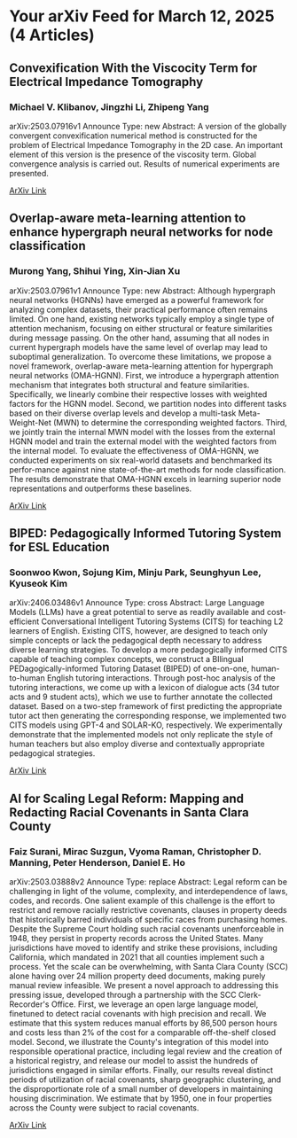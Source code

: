 <h1>Your arXiv Feed for March 12, 2025 (4 Articles)</h1>
<h2>Convexification With the Viscocity Term for Electrical Impedance Tomography</h2>
<h3>Michael V. Klibanov, Jingzhi Li, Zhipeng Yang</h3>
<p>arXiv:2503.07916v1 Announce Type: new 
Abstract: A version of the globally convergent convexification numerical method is constructed for the problem of Electrical Impedance Tomography in the 2D case. An important element of this version is the presence of the viscosity term. Global convergence analysis is carried out. Results of numerical experiments are presented.</p>
<a href='https://arxiv.org/abs/2503.07916'>ArXiv Link</a>

<h2>Overlap-aware meta-learning attention to enhance hypergraph neural networks for node classification</h2>
<h3>Murong Yang, Shihui Ying, Xin-Jian Xu</h3>
<p>arXiv:2503.07961v1 Announce Type: new 
Abstract: Although hypergraph neural networks (HGNNs) have emerged as a powerful framework for analyzing complex datasets, their practical performance often remains limited. On one hand, existing networks typically employ a single type of attention mechanism, focusing on either structural or feature similarities during message passing. On the other hand, assuming that all nodes in current hypergraph models have the same level of overlap may lead to suboptimal generalization. To overcome these limitations, we propose a novel framework, overlap-aware meta-learning attention for hypergraph neural networks (OMA-HGNN). First, we introduce a hypergraph attention mechanism that integrates both structural and feature similarities. Specifically, we linearly combine their respective losses with weighted factors for the HGNN model. Second, we partition nodes into different tasks based on their diverse overlap levels and develop a multi-task Meta-Weight-Net (MWN) to determine the corresponding weighted factors. Third, we jointly train the internal MWN model with the losses from the external HGNN model and train the external model with the weighted factors from the internal model. To evaluate the effectiveness of OMA-HGNN, we conducted experiments on six real-world datasets and benchmarked its perfor-mance against nine state-of-the-art methods for node classification. The results demonstrate that OMA-HGNN excels in learning superior node representations and outperforms these baselines.</p>
<a href='https://arxiv.org/abs/2503.07961'>ArXiv Link</a>

<h2>BIPED: Pedagogically Informed Tutoring System for ESL Education</h2>
<h3>Soonwoo Kwon, Sojung Kim, Minju Park, Seunghyun Lee, Kyuseok Kim</h3>
<p>arXiv:2406.03486v1 Announce Type: cross 
Abstract: Large Language Models (LLMs) have a great potential to serve as readily available and cost-efficient Conversational Intelligent Tutoring Systems (CITS) for teaching L2 learners of English. Existing CITS, however, are designed to teach only simple concepts or lack the pedagogical depth necessary to address diverse learning strategies. To develop a more pedagogically informed CITS capable of teaching complex concepts, we construct a BIlingual PEDagogically-informed Tutoring Dataset (BIPED) of one-on-one, human-to-human English tutoring interactions. Through post-hoc analysis of the tutoring interactions, we come up with a lexicon of dialogue acts (34 tutor acts and 9 student acts), which we use to further annotate the collected dataset. Based on a two-step framework of first predicting the appropriate tutor act then generating the corresponding response, we implemented two CITS models using GPT-4 and SOLAR-KO, respectively. We experimentally demonstrate that the implemented models not only replicate the style of human teachers but also employ diverse and contextually appropriate pedagogical strategies.</p>
<a href='https://arxiv.org/abs/2406.03486'>ArXiv Link</a>

<h2>AI for Scaling Legal Reform: Mapping and Redacting Racial Covenants in Santa Clara County</h2>
<h3>Faiz Surani, Mirac Suzgun, Vyoma Raman, Christopher D. Manning, Peter Henderson, Daniel E. Ho</h3>
<p>arXiv:2503.03888v2 Announce Type: replace 
Abstract: Legal reform can be challenging in light of the volume, complexity, and interdependence of laws, codes, and records. One salient example of this challenge is the effort to restrict and remove racially restrictive covenants, clauses in property deeds that historically barred individuals of specific races from purchasing homes. Despite the Supreme Court holding such racial covenants unenforceable in 1948, they persist in property records across the United States. Many jurisdictions have moved to identify and strike these provisions, including California, which mandated in 2021 that all counties implement such a process. Yet the scale can be overwhelming, with Santa Clara County (SCC) alone having over 24 million property deed documents, making purely manual review infeasible. We present a novel approach to addressing this pressing issue, developed through a partnership with the SCC Clerk-Recorder's Office. First, we leverage an open large language model, finetuned to detect racial covenants with high precision and recall. We estimate that this system reduces manual efforts by 86,500 person hours and costs less than 2% of the cost for a comparable off-the-shelf closed model. Second, we illustrate the County's integration of this model into responsible operational practice, including legal review and the creation of a historical registry, and release our model to assist the hundreds of jurisdictions engaged in similar efforts. Finally, our results reveal distinct periods of utilization of racial covenants, sharp geographic clustering, and the disproportionate role of a small number of developers in maintaining housing discrimination. We estimate that by 1950, one in four properties across the County were subject to racial covenants.</p>
<a href='https://arxiv.org/abs/2503.03888'>ArXiv Link</a>

